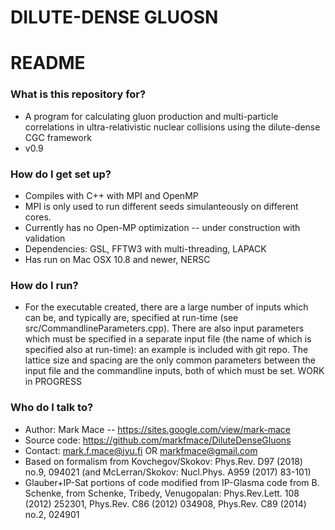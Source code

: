# DILUTE-DENSE GLUOSN #
# README #

### What is this repository for? ###

* A program for calculating gluon production and multi-particle correlations in ultra-relativistic nuclear collisions using the dilute-dense CGC framework
* v0.9

### How do I get set up? ###

* Compiles with C++ with MPI and OpenMP
* MPI is only used to run different seeds simulanteously on different cores. 
* Currently has no Open-MP optimization -- under construction with validation
* Dependencies: GSL, FFTW3 with multi-threading, LAPACK
* Has run on Mac OSX 10.8 and newer, NERSC

### How do I run? ###
* For the executable created, there are a large number of inputs which can be, and typically are, specified at run-time (see src/CommandlineParameters.cpp). There are also input parameters which must be specified in a separate input file (the name of which is specified also at run-time): an example is included with git repo. The lattice size and spacing are the only common parameters between the input file and the commandline inputs, both of which must be set. WORK in PROGRESS

### Who do I talk to? ###

* Author: Mark Mace -- https://sites.google.com/view/mark-mace 
* Source code: https://github.com/markfmace/DiluteDenseGluons
* Contact: mark.f.mace@jyu.fi OR markfmace@gmail.com
* Based on formalism from Kovchegov/Skokov: Phys.Rev. D97 (2018) no.9, 094021 (and McLerran/Skokov: Nucl.Phys. A959 (2017) 83-101)
* Glauber+IP-Sat portions of code modified from IP-Glasma code from B. Schenke, from Schenke, Tribedy, Venugopalan: Phys.Rev.Lett. 108 (2012) 252301, Phys.Rev. C86 (2012) 034908, Phys.Rev. C89 (2014) no.2, 024901 
